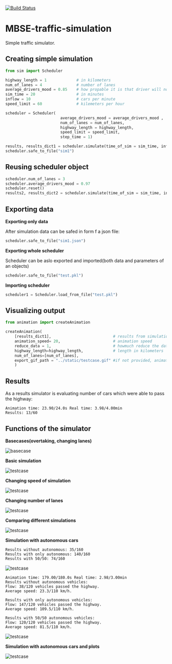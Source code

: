 [![Build Status](https://dev.azure.com/s202609/Other/_apis/build/status/MBSE-traffic-simulation?branchName=master)](https://dev.azure.com/s202609/Other/_build/latest?definitionId=9&branchName=master)
# MBSE-traffic-simulation

Simple traffic simulator.


## Creating simple simulation
```python
from sim import Scheduler

highway_length = 1             # in kilometers
num_of_lanes = 4               # number of lanes
average_drivers_mood = 0.85    # how propable it is that driver will not perform any action
sim_time = 20                  # in minutes
inflow = 10                    # cars per minute
speed_limit = 60               # kilemeters per hour

scheduler = Scheduler(
                        average_drivers_mood = average_drivers_mood ,
                        num_of_lanes = num_of_lanes, 
                        highway_length = highway_length, 
                        speed_limit = speed_limit,
                        step_time = 1)

results, results_dict1 = scheduler.simulate(time_of_sim = sim_time, inflow = inflow)
scheduler.safe_to_file("sim1")
```

## Reusing scheduler object


```python
scheduler.num_of_lanes = 3
scheduler.average_drivers_mood = 0.97
scheduler.reset()
results2, results_dict2 = scheduler.simulate(time_of_sim = sim_time, inflow = inflow)

```
## Exporting data

**Exporting only data**

After simulation data can be safed in form f a json file:

```python
scheduler.safe_to_file("sim1.json")
```

**Exporting whole scheduler**

Scheduler can be aslo exported and imported(both data and parameters of an objects)

```python
scheduler.safe_to_file("test.pkl")
```

**Importing scheduler**
```python
scheduler1 = Scheduler.load_from_file("test.pkl")
```

## Visualizing output

```python
from animation import createAnimation

createAnimation(
    [results_dict1],                           # results from simulation - multiple can provided for compering simulations
    animation_speed= 20,                       # animation speed
    reduce_data = 1,                           # howmuch reduce the data, usefull in large datasets
    highway_length=highway_length,             # length in kilometers
    num_of_lanes=[num_of_lanes],
    export_gif_path = "../static/testcase.gif" #if not provided, animation will be shown in the form of plot
    )

```
## Results
As a results simulator is evaluating number of cars which were able to pass the highway:

```
Animation time: 23.90/24.0s Real time: 3.98/4.00min
Results: 13/60
```

## Functions of the simulator

**Basecases(overtaking, changing lanes)**

![basecase](/static/basecase.gif)

**Basic simulation**

![testcase](/static/testcase.gif)

**Changing speed of simulation**

![testcase](/static/speed.gif)

**Changing number of lanes**

![testcase](/static/num_of_lanes.gif)

**Comparing different simulations**

![testcase](/static/multiple.gif)

**Simulation with autonomous cars**

```
Results without autonomous: 35/160
Results with only autonomous: 140/160
Results with 50/50: 74/160
```

![testcase](/static/autonomous.gif)

```
Animation time: 179.00/180.0s Real time: 2.98/3.00min
Results without autonomous vehicles:
Flow: 38/120 vehicles passed the highway.
Average speed: 23.3/110 km/h.

Results with only autonomous vehicles:
Flow: 147/120 vehicles passed the highway.
Average speed: 109.5/110 km/h.

Results with 50/50 autonomous vehicles:
Flow: 120/120 vehicles passed the highway.
Average speed: 81.5/110 km/h.
```

![testcase](/static/autonomous2.gif)


**Simulation with autonomous cars and plots**

![testcase](/static/autonomous_with_plots.gif)




